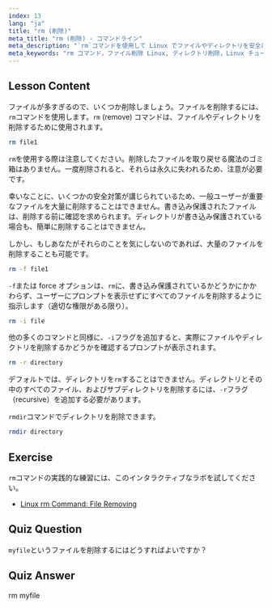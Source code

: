 ```yaml
---
index: 13
lang: "ja"
title: "rm (削除)"
meta_title: "rm (削除) - コマンドライン"
meta_description: "`rm`コマンドを使用して Linux でファイルやディレクトリを安全に削除する方法を学びましょう。`-f`、`-i`、`-r`、`rmdir`などのオプションを理解しましょう。Linux の旅を始めましょう！"
meta_keywords: "rm コマンド，ファイル削除 Linux, ディレクトリ削除，Linux チュートリアル，Linux 初心者，rmdir, Linux ガイド"
---
```


## Lesson Content

ファイルが多すぎるので、いくつか削除しましょう。ファイルを削除するには、`rm`コマンドを使用します。`rm` (remove) コマンドは、ファイルやディレクトリを削除するために使用されます。

```bash
rm file1
```

`rm`を使用する際は注意してください。削除したファイルを取り戻せる魔法のゴミ箱はありません。一度削除されると、それらは永久に失われるため、注意が必要です。

幸いなことに、いくつかの安全対策が講じられているため、一般ユーザーが重要なファイルを大量に削除することはできません。書き込み保護されたファイルは、削除する前に確認を求められます。ディレクトリが書き込み保護されている場合も、簡単に削除することはできません。

しかし、もしあなたがそれらのことを気にしないのであれば、大量のファイルを削除することも可能です。

```bash
rm -f file1
```

`-f`または force オプションは、`rm`に、書き込み保護されているかどうかにかかわらず、ユーザーにプロンプトを表示せずにすべてのファイルを削除するように指示します（適切な権限がある限り）。

```bash
rm -i file
```

他の多くのコマンドと同様に、`-i`フラグを追加すると、実際にファイルやディレクトリを削除するかどうかを確認するプロンプトが表示されます。

```bash
rm -r directory
```

デフォルトでは、ディレクトリを`rm`することはできません。ディレクトリとその中のすべてのファイル、およびサブディレクトリを削除するには、`-r`フラグ（recursive）を追加する必要があります。

`rmdir`コマンドでディレクトリを削除できます。

```bash
rmdir directory
```

## Exercise

`rm`コマンドの実践的な練習には、このインタラクティブなラボを試してください。

- [Linux rm Command: File Removing](https://labex.io/ja/labs/linux-linux-rm-command-file-removing-209741)

## Quiz Question

`myfile`というファイルを削除するにはどうすればよいですか？

## Quiz Answer

rm myfile

